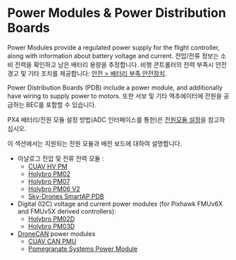 # Power Modules & Power Distribution Boards

Power Modules provide a regulated power supply for the flight controller, along with information about battery voltage and current. 전압/전류 정보는 소비 전력을 확인하고 남은 배터리 용량을 추정합니다. 비행 콘트롤러의 전력 부족시 안전 경고 및 기타 조치를 제공합니다: [안전 &gt; 배터리 부족 안전장치](../config/safety.md#low-battery-failsafe).

Power Distribution Boards (PDB) include a power module, and additionally have wiring to supply power to motors. 또한 서보 및 기타 액추에이터에 전원을 공급하는 BEC를 포함할 수 있습니다.

PX4 배터리/전원 모듈 설정 방법(ADC 인터페이스를 통한)은 [전원모듈 설정](../config/battery.md)을 참고하십시오.

이 섹션에서는 지원되는 전원 모듈과 배전 보드에 대하여 설명합니다.

* 아날로그 전압 및 전류 전력 모듈 :
  * [CUAV HV PM](../power_module/cuav_hv_pm.md)
  * [Holybro PM02](../power_module/holybro_pm02.md)
  * [Holybro PM07](../power_module/holybro_pm07_pixhawk4_power_module.md)
  * [Holybro PM06 V2](../power_module/holybro_pm06_pixhawk4mini_power_module.md)
  * [Sky-Drones SmartAP PDB](../power_module/sky-drones_smartap-pdb.md)
* Digital (I2C) voltage and current power modules (for Pixhawk FMUv6X and FMUv5X derived controllers):
  * [Holybro PM02D](../power_module/holybro_pm02d.md)
  * [Holybro PM03D](../power_module/holybro_pm03d.md)
* [DroneCAN](../dronecan/index.md) power modules
  * [CUAV CAN PMU](../dronecan/cuav_can_pmu.md)
  * [Pomegranate Systems Power Module](../dronecan/pomegranate_systems_pm.md)
